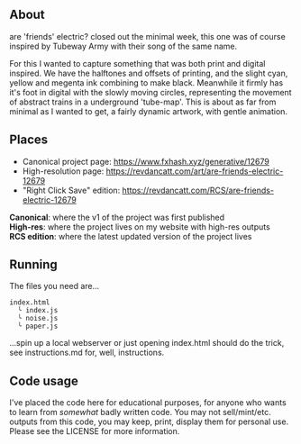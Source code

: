 ## About

are 'friends' electric? closed out the minimal week, this one was of course inspired by Tubeway Army with their song of the same name.

For this I wanted to capture something that was both print and digital inspired. We have the halftones and offsets of printing, and the slight cyan, yellow and megenta ink combining to make black. Meanwhile it firmly has it's foot in digital with the slowly moving circles, representing the movement of abstract trains in a underground 'tube-map'. This is about as far from minimal as I wanted to get, a fairly dynamic artwork, with gentle animation.

## Places

* Canonical project page: https://www.fxhash.xyz/generative/12679
* High-resolution page: https://revdancatt.com/art/are-friends-electric-12679
* "Right Click Save" edition: https://revdancatt.com/RCS/are-friends-electric-12679

**Canonical**: where the v1 of the project was first published  
**High-res**: where the project lives on my website with high-res outputs  
**RCS edition**: where the latest updated version of the project lives

## Running

The files you need are...

```
index.html
  ╰ index.js
  ╰ noise.js
  ╰ paper.js
```

...spin up a local webserver or just opening index.html should do the trick, see instructions.md for, well, instructions.

## Code usage

I've placed the code here for educational purposes, for anyone who wants to learn from _somewhat_ badly written code. You may not sell/mint/etc. outputs from this code, you may keep, print, display them for personal use. Please see the LICENSE for more information.
